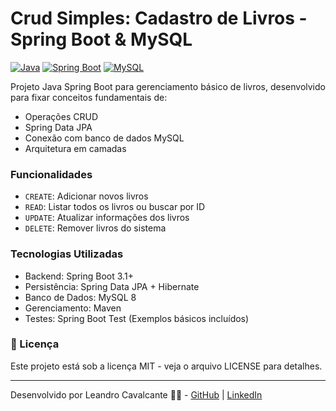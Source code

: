 # Crud Simples: Cadastro de Livros - Spring Boot & MySQL 

[![Java](https://img.shields.io/badge/Java-17+-orange?logo=openjdk)](https://www.oracle.com/java/)
[![Spring Boot](https://img.shields.io/badge/Spring_Boot-3.1%2B-brightgreen?logo=spring)](https://spring.io/projects/spring-boot)
[![MySQL](https://img.shields.io/badge/MySQL-8.0+-blue?logo=mysql)](https://www.mysql.com/)

Projeto Java Spring Boot para gerenciamento básico de livros, desenvolvido para fixar conceitos fundamentais de:
- Operações CRUD
- Spring Data JPA
- Conexão com banco de dados MySQL
- Arquitetura em camadas

### Funcionalidades
- `CREATE`: Adicionar novos livros
- `READ`: Listar todos os livros ou buscar por ID
- `UPDATE`: Atualizar informações dos livros
- `DELETE`: Remover livros do sistema

### Tecnologias Utilizadas

- Backend: Spring Boot 3.1+
- Persistência: Spring Data JPA + Hibernate
- Banco de Dados: MySQL 8
- Gerenciamento: Maven
- Testes: Spring Boot Test (Exemplos básicos incluídos)

### 📄 Licença
Este projeto está sob a licença MIT - veja o arquivo LICENSE para detalhes.

<hr>

Desenvolvido por Leandro Cavalcante 👨‍💻 - [GitHub](https://github.com/cavalcante-dev) | [LinkedIn](https://www.linkedin.com/in/leandro-cavalcante-lnkin/)
